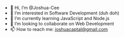 - 👋 Hi, I’m @Joshua-Cee
- 👀 I’m interested in Software Development (duh doh)
- 🌱 I’m currently learning JavaScript and Node.js
- 💞️ I’m looking to collaborate on Web Development
- 📫 How to reach me: joshuacaptal@gmail.com

<!---
Joshua-Cee/Joshua-Cee is a ✨ special ✨ repository because its `README.md` (this file) appears on your GitHub profile.
You can click the Preview link to take a look at your changes.
--->
